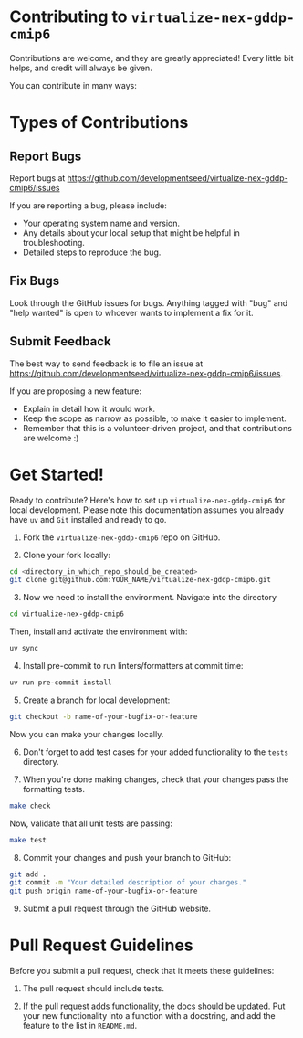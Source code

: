 # Contributing to `virtualize-nex-gddp-cmip6`

Contributions are welcome, and they are greatly appreciated!
Every little bit helps, and credit will always be given.

You can contribute in many ways:

# Types of Contributions

## Report Bugs

Report bugs at https://github.com/developmentseed/virtualize-nex-gddp-cmip6/issues

If you are reporting a bug, please include:

- Your operating system name and version.
- Any details about your local setup that might be helpful in troubleshooting.
- Detailed steps to reproduce the bug.

## Fix Bugs

Look through the GitHub issues for bugs.
Anything tagged with "bug" and "help wanted" is open to whoever wants to implement a fix for it.

## Submit Feedback

The best way to send feedback is to file an issue at https://github.com/developmentseed/virtualize-nex-gddp-cmip6/issues.

If you are proposing a new feature:

- Explain in detail how it would work.
- Keep the scope as narrow as possible, to make it easier to implement.
- Remember that this is a volunteer-driven project, and that contributions
  are welcome :)

# Get Started!

Ready to contribute? Here's how to set up `virtualize-nex-gddp-cmip6` for local development.
Please note this documentation assumes you already have `uv` and `Git` installed and ready to go.

1. Fork the `virtualize-nex-gddp-cmip6` repo on GitHub.

2. Clone your fork locally:

```bash
cd <directory_in_which_repo_should_be_created>
git clone git@github.com:YOUR_NAME/virtualize-nex-gddp-cmip6.git
```

3. Now we need to install the environment. Navigate into the directory

```bash
cd virtualize-nex-gddp-cmip6
```

Then, install and activate the environment with:

```bash
uv sync
```

4. Install pre-commit to run linters/formatters at commit time:

```bash
uv run pre-commit install
```

5. Create a branch for local development:

```bash
git checkout -b name-of-your-bugfix-or-feature
```

Now you can make your changes locally.

6. Don't forget to add test cases for your added functionality to the `tests` directory.

7. When you're done making changes, check that your changes pass the formatting tests.

```bash
make check
```

Now, validate that all unit tests are passing:

```bash
make test
```

8. Commit your changes and push your branch to GitHub:

```bash
git add .
git commit -m "Your detailed description of your changes."
git push origin name-of-your-bugfix-or-feature
```

9. Submit a pull request through the GitHub website.

# Pull Request Guidelines

Before you submit a pull request, check that it meets these guidelines:

1. The pull request should include tests.

2. If the pull request adds functionality, the docs should be updated.
   Put your new functionality into a function with a docstring, and add the feature to the list in `README.md`.
